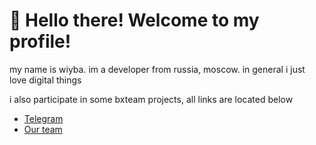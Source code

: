 # :wave: Hello there! Welcome to my profile!
my name is wiyba. im a developer from russia, moscow. in general i just love digital things

i also participate in some bxteam projects, all links are located below

- [Telegram](https://t.me/wiybaa)
- [Our team](https://github.com/BX-Team)
